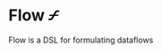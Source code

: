 # Flow <img src="resources/icon.svg" width="20" height="20">
Flow is a DSL for formulating dataflows
